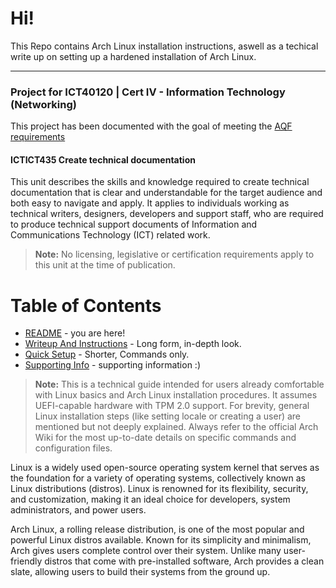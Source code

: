 # Hi!

This Repo contains Arch Linux installation instructions, aswell as a techical write up on setting up a hardened installation of Arch Linux. 

---

### Project for ICT40120 | Cert IV - Information Technology (Networking)
This project has been documented with the goal of meeting the [AQF requirements](https://training.gov.au/TrainingComponentFiles/ICT/ICTICT435_R1.pdf)
#### ICTICT435 Create technical documentation
This unit describes the skills and knowledge required to create technical documentation that is clear and understandable for the target audience and both easy to navigate and apply.
It applies to individuals working as technical writers, designers, developers and support staff, who are required to produce technical support documents of Information and Communications Technology (ICT) related work.

> **Note:** No licensing, legislative or certification requirements apply to this unit at the time of publication.

# Table of Contents
- [README](README.md) - you are here!
- [Writeup And Instructions](writeup-and-instructions.md) - Long form, in-depth look.
- [Quick Setup](quick-setup.md) - Shorter, Commands only.
- [Supporting Info](Supporting-Info.md) - supporting information :)


> **Note:** This is a technical guide intended for users already comfortable with Linux basics and Arch Linux installation procedures. It assumes UEFI-capable hardware with TPM 2.0 support. For brevity, general Linux installation steps (like setting locale or creating a user) are mentioned but not deeply explained. Always refer to the official Arch Wiki for the most up-to-date details on specific commands and configuration files.

Linux is a widely used open-source operating system kernel that serves as the foundation for a variety of operating systems, collectively known as Linux distributions (distros). Linux is renowned for its flexibility, security, and customization, making it an ideal choice for developers, system administrators, and power users.

Arch Linux, a rolling release distribution, is one of the most popular and powerful Linux distros available. Known for its simplicity and minimalism, Arch gives users complete control over their system. Unlike many user-friendly distros that come with pre-installed software, Arch provides a clean slate, allowing users to build their systems from the ground up.
